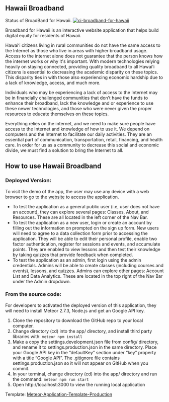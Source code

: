 ## Hawaii Broadband

Status of BroadBand for Hawaii. 
[![ci-broadband-for-hawaii](https://github.com/HACC2022/Chipmunks/actions/workflows/ci.yml/badge.svg)](https://github.com/HACC2022/Chipmunks/actions/workflows/ci.yml/badge.svg)

Broadband for Hawaii is an interactive website application that helps build digital equity for residents of Hawaii. 
 
Hawaiʻi citizens living in rural communities do not have the same access to the Internet as those who live in areas with higher broadband usage. Access to the internet alone does not guarantee that the person knows how the internet works or why it's important. With modern technologies relying heavily on staying connected, providing quality broadband to all Hawai’i citizens is essential to decreasing the academic disparity on these topics. This disparity ties in with those also experiencing economic hardship due to a lack of knowledge, access, and much more. 
 
Individuals who may be experiencing a lack of access to the Internet may be in financially challenged communities that don’t have the funds to enhance their broadband, lack the knowledge and or experience to use these newer technologies, and those who were never given the proper resources to educate themselves on these topics.
 
Everything relies on the internet, and we need to make sure people have access to the Internet and knowledge of how to use it. We depend on computers and the Internet to facilitate our daily activities. They are an essential part of communication, transportation, retail, financing, and health care. In order for us as a community to decrease this social and economic divide, we must find a solution to bring the Internet to all.

## How to use Hawaii Broadband

### Deployed Version: 

To visit the demo of the app, the user may use any device with a web browser to go to the [website](https://hawaiibroadband.xyz/) to access the application.

- To test the application as a general public user (i.e, user does not have an account), they can explore several pages: Classes, About, and Resources. These are all located in the left corner of the Nav Bar.
- To test the application as a new user, login or create an account by filling out the information on prompted on the sign up form. New users will need to agree to a data collection form prior to accessing the application. They will be able to edit their personal profile, enable two factor authentication, register for sessions and events, and accumulate points. They are enabled to view lessons and then test their knowledge by taking quizzes that provide feedback when completed.
- To test the application as an admin, first login using the admin credentials. Admins will be able to create classes (including courses and events), lessons, and quizzes. Admins can explore other pages: Account List and Data Analytics. These are located in the top right of the Nav Bar under the Admin dropdown. 

### From the source code: 

For developers to activated the deployed version of this application, they will need to install Meteor 2.7.3, Node.js and get an Google API key. 

1. Clone the repository to download the GitHub repo to your local computer. 
2. Change directory (cd) into the app/ directory, and install third party libraries with: ```meteor npm install```
3. Make a copy the settings.development.json file from config/ directory, and rename it to settings.production.json in the same directory. Place your Google API key in the “defaultKey” section under “key” property with a title “Google API”. The .gitignore file contains settings.production.json so it will not appear on GitHub when you commit.  
4. In your terminal, change directory (cd) into the app/ directory and run the command: ```meteor npm run start```
5. Open http://localhost:3000 to view the running local application 

Template: [Meteor-Application-Template-Production](https://github.com/ics-software-engineering/meteor-application-template-production)

